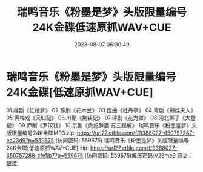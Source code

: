 ﻿---
title: 瑞鸣音乐《粉墨是梦》头版限量编号24K金碟低速原抓WAV+CUE
date: 2023-08-07 06:30:49
categories: WAV车载音乐、镜像
tags: 华语中文
---
# 瑞鸣音乐《粉墨是梦》头版限量编号24K金碟[低速原抓WAV+CUE]

01.越剧《红楼梦》
02.豫剧《花木兰》
03.昆曲《牡丹亭》
04.粤剧《蝴蝶夫人》
05.黄梅戏《天仙配》
06.川剧《荆钗记》
07.评剧《花为媒》
08.河北梆子《大登殿》
09.沪剧《罗汉钱》
10.京剧《贵妃醉酒 苏三起解》
瑞鸣音乐《粉墨是梦》头版限量编号24K金碟MP3.zip: https://url27.ctfile.com/f/9388027-650757267-ea23d9?p=559675
(访问密码: 559675)
瑞鸣音乐《粉墨是梦》头版限量编号24K金碟[低速原抓WAV+CUE].zip: https://url27.ctfile.com/f/9388027-650757288-cfe5b7?p=559675
(访问密码: 559675)解压密码:V28me9
原文：[链接](https://blog.sina.com.cn/s/blog_1647c7e76010312zg.html)
